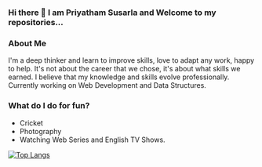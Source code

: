 ### Hi there 👋 I am Priyatham Susarla and Welcome to my repositories...

<!--
**priyathamhub/priyathamhub** is a ✨ _special_ ✨ repository because its `README.md` (this file) appears on your GitHub profile.

Here are some ideas to get you started:

- 🔭 I’m currently working on ...
- 🌱 I’m currently learning ...
- 👯 I’m looking to collaborate on ...
- 🤔 I’m looking for help with ...
- 💬 Ask me about ...
- 📫 How to reach me: ...
- 😄 Pronouns: ...
- ⚡ Fun fact: ...
-->

### About Me
I'm a deep thinker and learn to improve skills, love to adapt any work, happy to help. It's not about the career that we chose, it's about what skills we earned. I believe that my knowledge and skills evolve professionally. Currently working on Web Development and Data Structures.

### What do I do for fun?
- Cricket
- Photography
- Watching Web Series and English TV Shows.

[![Top Langs](https://github-readme-stats.vercel.app/api/top-langs/?username=priyathamhub)](https://github.com/priyathamhub/github-readme-stats)
